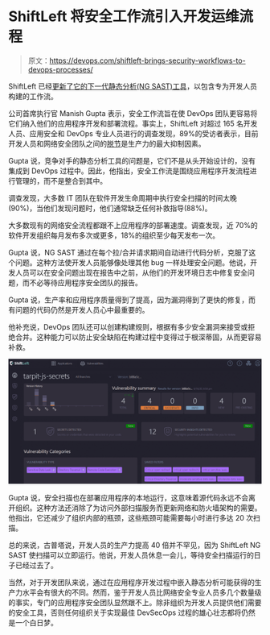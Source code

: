 # ShiftLeft 将安全工作流引入开发运维流程

> 原文：<https://devops.com/shiftleft-brings-security-workflows-to-devops-processes/>

ShiftLeft 已经[更新了它的下一代静态分析(NG SAST)工具](https://www.shiftleft.io/press-releases/shiftLeft-announces-new-developer-focused-next-generation-static-analysis-solution-that-increases-application-security-productivity-by-5X/)，以包含专为开发人员构建的工作流。

公司首席执行官 Manish Gupta 表示，安全工作流旨在使 DevOps 团队更容易将它们纳入他们的应用程序开发和部署流程。事实上，ShiftLeft 对超过 165 名开发人员、应用安全和 DevOps 专业人员进行的调查发现，89%的受访者表示，目前开发人员和网络安全团队之间的[脱节](https://devops.com/devops-chat-devsecops-with-shiftleft-cto-chetan-conikee/)是生产力的最大抑制因素。

Gupta 说，竞争对手的静态分析工具的问题是，它们不是从头开始设计的，没有集成到 DevOps 过程中。因此，他指出，安全工作流是围绕应用程序开发流程进行管理的，而不是整合到其中。

调查发现，大多数 IT 团队在软件开发生命周期中执行安全扫描的时间太晚(90%)，当他们发现问题时，他们通常缺乏任何补救指导(88%)。

大多数现有的网络安全流程都跟不上应用程序的部署速度。调查发现，近 70%的软件开发组织每月发布多次或更多，18%的组织至少每天发布一次。

Gupta 说，NG SAST 通过在每个拉/合并请求期间自动进行代码分析，克服了这个问题。这种方法使开发人员能够像处理其他 bug 一样处理安全问题。他说，开发人员可以在安全问题出现在报告中之前，从他们的开发环境日志中修复安全问题，而不必等待应用程序安全团队的报告。

Gupta 说，生产率和应用程序质量得到了提高，因为漏洞得到了更快的修复，而有问题的代码仍然是开发人员心中最重要的。

他补充说，DevOps 团队还可以创建构建规则，根据有多少安全漏洞来接受或拒绝合并。这种能力可以防止安全缺陷在构建过程中变得过于根深蒂固，从而更容易补救。

![](img/62adf60196907cafa3f3685d09d5274c.png)

Gupta 说，安全扫描也在部署应用程序的本地运行，这意味着源代码永远不会离开组织。这种方法还消除了为访问外部扫描服务而更新网络和防火墙架构的需要。他指出，它还减少了组织内部的瓶颈，这些瓶颈可能需要每小时进行多达 20 次扫描。

总的来说，古普塔说，开发人员的生产力提高 40 倍并不罕见，因为 ShiftLeft NG SAST 使扫描可以立即运行。他说，开发人员休息一会儿，等待安全扫描运行的日子已经过去了。

当然，对于开发团队来说，通过在应用程序开发过程中嵌入静态分析可能获得的生产力水平会有很大的不同。然而，鉴于开发人员比网络安全专业人员多几个数量级的事实，专门的应用程序安全团队显然跟不上。除非组织为开发人员提供他们需要的安全工具，否则任何组织关于实现最佳 DevSecOps 过程的雄心壮志都将仍然是一个白日梦。